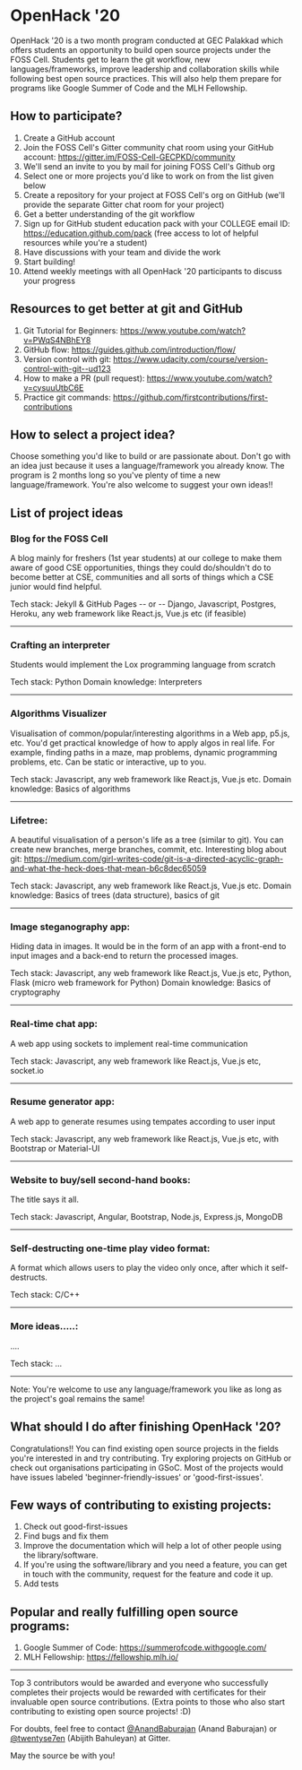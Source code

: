 # OpenHack '20
OpenHack '20 is a two month program conducted at GEC Palakkad which offers students an opportunity to build open source projects under the FOSS Cell. Students get to learn the git workflow, new languages/frameworks, improve leadership and collaboration skills while following best open source practices. This will also help them prepare for programs like Google Summer of Code and the MLH Fellowship.

## How to participate?

1. Create a GitHub account
2. Join the FOSS Cell's Gitter community chat room using your GitHub account: https://gitter.im/FOSS-Cell-GECPKD/community
3. We'll send an invite to you by mail for joining FOSS Cell's Github org
4. Select one or more projects you'd like to work on from the list given below
5. Create a repository for your project at FOSS Cell's org on GitHub (we'll provide the separate Gitter chat room for your project)
6. Get a better understanding of the git workflow
7. Sign up for GitHub student education pack with your COLLEGE email ID: https://education.github.com/pack (free access to lot of helpful resources while you're a student)
8. Have discussions with your team and divide the work
9. Start building!
10. Attend weekly meetings with all OpenHack '20 participants to discuss your progress

## Resources to get better at git and GitHub

1. Git Tutorial for Beginners: https://www.youtube.com/watch?v=PWqS4NBhEY8
2. GitHub flow: https://guides.github.com/introduction/flow/
3. Version control with git: https://www.udacity.com/course/version-control-with-git--ud123
4. How to make a PR (pull request): https://www.youtube.com/watch?v=cysuuUtbC6E
5. Practice git commands: https://github.com/firstcontributions/first-contributions

## How to select a project idea?

Choose something you'd like to build or are passionate about. Don't go with an idea just because it uses a language/framework you already know. The program is 2 months long so you've plenty of time a new language/framework. You're also welcome to suggest your own ideas!!

## List of project ideas

### Blog for the FOSS Cell

A blog mainly for freshers (1st year students) at our college to make them aware of good CSE opportunities, things they could do/shouldn't do to become better at CSE, communities and all sorts of things which a CSE junior would find helpful.

Tech stack: Jekyll & GitHub Pages -- or -- Django, Javascript, Postgres, Heroku, any web framework like React.js, Vue.js etc (if feasible)

-------

### Crafting an interpreter

Students would implement the Lox programming language from scratch

Tech stack: Python
Domain knowledge: Interpreters

-------

### Algorithms Visualizer

Visualisation of common/popular/interesting algorithms in a Web app, p5.js, etc. You'd get practical knowledge of how to apply algos in real life. For example, finding paths in a maze, map problems, dynamic programming problems, etc. Can be static or interactive, up to you.

Tech stack: Javascript, any web framework like React.js, Vue.js etc.
Domain knowledge: Basics of algorithms

-------

### Lifetree:

A beautiful visualisation of a person's life as a tree (similar to git). You can create new branches, merge branches, commit, etc.
Interesting blog about git: https://medium.com/girl-writes-code/git-is-a-directed-acyclic-graph-and-what-the-heck-does-that-mean-b6c8dec65059

Tech stack: Javascript, any web framework like React.js, Vue.js etc.
Domain knowledge: Basics of trees (data structure), basics of git

-------

### Image steganography app:

Hiding data in images. It would be in the form of an app with a front-end to input images and a back-end to return the processed images.

Tech stack: Javascript, any web framework like React.js, Vue.js etc, Python, Flask (micro web framework for Python)
Domain knowledge: Basics of cryptography

-------

### Real-time chat app:

A web app using sockets to implement real-time communication

Tech stack: Javascript, any web framework like React.js, Vue.js etc, socket.io

-------

### Resume generator app:

A web app to generate resumes using tempates according to user input

Tech stack: Javascript, any web framework like React.js, Vue.js etc, with Bootstrap or Material-UI

-------

### Website to buy/sell second-hand books:

The title says it all.

Tech stack: Javascript, Angular, Bootstrap, Node.js, Express.js, MongoDB

-------

### Self-destructing one-time play video format:

A format which allows users to play the video only once, after which it self-destructs.

Tech stack: C/C++

-------

### More ideas.....:

....

Tech stack: ...

-------

Note: You're welcome to use any language/framework you like as long as the project's goal remains the same!

## What should I do after finishing OpenHack '20?

Congratulations!! You can find existing open source projects in the fields you're interested in and try contributing. Try exploring projects on GitHub or check out organisations participating in GSoC. Most of the projects would have issues labeled 'beginner-friendly-issues' or 'good-first-issues'.

## Few ways of contributing to existing projects:

1. Check out good-first-issues
2. Find bugs and fix them
3. Improve the documentation which will help a lot of other people using the library/software.
4. If you're using the software/library and you need a feature, you can get in touch with the community, request for the feature and code it up.
5. Add tests

## Popular and really fulfilling open source programs:

1. Google Summer of Code: https://summerofcode.withgoogle.com/
2. MLH Fellowship: https://fellowship.mlh.io/

-------

Top 3 contributors would be awarded and everyone who successfully completes their projects would be rewarded with certificates for their invaluable open source contributions. (Extra points to those who also start contributing to existing open source projects! :D)

For doubts, feel free to contact [@AnandBaburajan](https://github.com/anandbaburajan/) (Anand Baburajan) or  [@twentyse7en](https://github.com/twentyse7en/)  (Abijith Bahuleyan) at Gitter.

May the source be with you!
